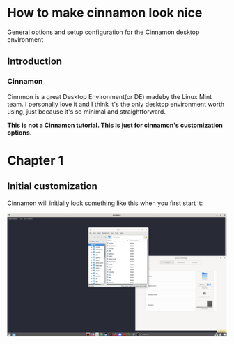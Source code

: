 # How to make cinnamon look nice
General options and setup configuration for the Cinnamon desktop environment

## Introduction
### Cinnamon
Cinnmon is a great Desktop Environment(or DE) madeby the Linux Mint team. I personally love it and I think it's the only desktop environment worth using, just because it's so minimal and straightforward.

**This is not a Cinnamon tutorial. This is just for cinnamon's customization options.**

# Chapter 1
## Initial customization

Cinnamon will initially look something like this when you first start it:

![Example](2022-08-19-192050_1920x1080_scrot.png)
